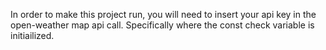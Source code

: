 In order to make this project run, you will need to insert your api key in the open-weather map api call.
Specifically where the const check variable is initiailized.
